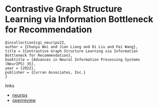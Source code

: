 # Contrastive Graph Structure Learning via Information Bottleneck for Recommendation

```
@incollection{cgi_neurips22,
author = {Chunyu Wei and Jian Liang and Di Liu and Fei Wang},
title = {Contrastive Graph Structure Learning via Information Bottleneck for Recommendation},
booktitle = {Advances in Neural Information Processing Systems (NeurIPS) 35},
year = {2022},
publisher = {Curran Associates, Inc.}
}
```

links
- [neurips](https://nips.cc/Conferences/2022/Schedule?showEvent=54116)
- [openreview](https://openreview.net/forum?id=lhl_rYNdiH6)
